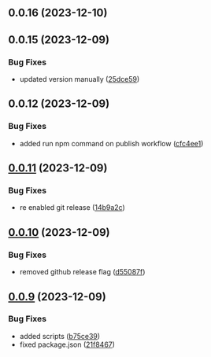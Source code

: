 

## 0.0.16 (2023-12-10)

## 0.0.15 (2023-12-09)


### Bug Fixes

* updated version manually ([25dce59](https://github.com/Altruistiq/reef/commit/25dce593e62926511c67af81c81b9027093d1c7d))

## 0.0.12 (2023-12-09)


### Bug Fixes

* added run npm command on publish workflow ([cfc4ee1](https://github.com/Altruistiq/reef/commit/cfc4ee12ff24bf24d49715b2b0eb38eb239cbd70))

## [0.0.11](https://github.com/Altruistiq/reef/compare/v0.0.10...v0.0.11) (2023-12-09)


### Bug Fixes

* re enabled git release ([14b9a2c](https://github.com/Altruistiq/reef/commit/14b9a2c80b52e1b183eff2cd30e14dee4bf17141))

## [0.0.10](https://github.com/Altruistiq/reef/compare/v0.0.9...v0.0.10) (2023-12-09)


### Bug Fixes

* removed github release flag ([d55087f](https://github.com/Altruistiq/reef/commit/d55087f3313e1bfd355d7ae0bf5be4fdf958e8ef))

## [0.0.9](https://github.com/Altruistiq/reef/compare/v0.0.8...v0.0.9) (2023-12-09)


### Bug Fixes

* added scripts ([b75ce39](https://github.com/Altruistiq/reef/commit/b75ce399f1ae00502d16a4fb1e371934ac63e7fc))
* fixed package.json ([21f8467](https://github.com/Altruistiq/reef/commit/21f846778a1abb5c12d98038e5b180bf9f31de76))
